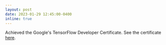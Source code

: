 ```yaml
---
layout: post
date: 2023-01-29 12:45:00-0400
inline: true
---
```


Achieved the Google's TensorFlow Developer Certificate. See the certificate [here](https://www.credential.net/24a998b0-da8e-4c9e-aaf7-23cd2bfd06b3#gs.nweqc2).